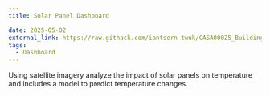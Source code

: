 ```yaml
---
title: Solar Panel Dashboard

date: 2025-05-02
external_link: https://raw.githack.com/iantsern-twuk/CASA00025_Building-Spatial-Applications-solar-panel/refs/heads/main/Project_Template-main/docs/solar_panel.html
tags:
  - Dashboard
---
```

Using satellite imagery analyze the impact of solar panels on temperature and includes a model to predict temperature changes.


<!--more-->

